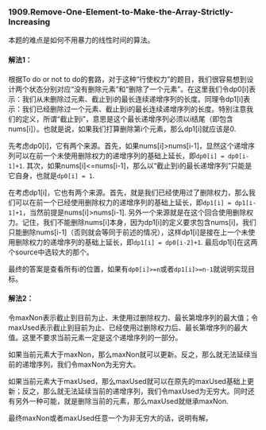 ### 1909.Remove-One-Element-to-Make-the-Array-Strictly-Increasing

本题的难点是如何不用暴力的线性时间的算法。

#### 解法1：

根据To do or not to do的套路，对于这种“行使权力”的题目，我们很容易想到设计两个状态分别对应“没有删除元素”和“删除了一个元素”。在这里我们令dp0[i]表示：我们从未删除过元素、截止到i的最长连续递增序列的长度。同理令dp1[i]表示：我们已经删除过一个元素、截止到i的最长连续递增序列的长度。特别注意我们的定义，所谓“截止到i”，意思是这个最长递增序列必须以i结尾（即包含nums[i]）。也就是说，如果我们打算删除第i个元素，那么dp1[i]就应该是0.

先考虑dp0[i]，它有两个来源。首先，如果nums[i]>nums[i-1]，显然这个递增序列可以在前一个未使用删除权力的递增序列的基础上延长，即```dp0[i] = dp0[i-1]+1```. 其次，如果nums[i]<=nums[i-1]，那么以“截止到i的最长递增序列”只能是它自身，也就是```dp0[i] = 1```.

在考虑dp1[i]，它也有两个来源。首先，就是我们已经使用过了删除权力，那么我们可以在前一个已经使用删除权力的递增序列的基础上延长，即```dp1[i] = dp1[i-1]+1```，当然前提是nums[i]>nums[i-1]. 另外一个来源就是在这个回合使用删除权力。记住，我们不能删除nums[i]本身，因为dp1[i]的定义要求包含nums[i]，我们只能删除nums[i-1]（否则就会等同于前述的情况），这样dp1[i]是接在上一个未使用删除权力的递增序列的基础上延长，即```dp1[i] = dp0[i-2]+1```. 最后dp1[i]在这两个source中选较大的那个。

最终的答案是查看所有i的位置，如果有```dp0[i]>=n```或者```dp1[i]>=n-1```就说明实现目标。

#### 解法2：
令maxNon表示截止到目前为止、未使用过删除权力、最长第增序列的最大值；令maxUsed表示截止到目前为止、已经使用过删除权力后、最长第增序列的最大值。这里不要求当前元素一定是这个递增序列的一部分。

如果当前元素大于maxNon，那么maxNon就可以更新。反之，那么就无法延续当前的递增序列，我们令maxNon为无穷大。

如果当前元素大于maxUsed，那么maxUsed就可以在原先的maxUsed基础上更新；反之，那么就无法延续当前的递增序列，我们令maxUsed为无穷大。同时还有另外一种可能，就是删除当前的元素，那么maxUsed就继承maxNon.

最终maxNon或者maxUsed任意一个为非无穷大的话，说明有解。

